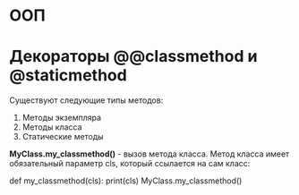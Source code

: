 # ООП


# Декораторы @@classmethod и @staticmethod

Существуют следующие типы методов:

1. Методы экземпляра
2. Методы класса
3. Статические методы

**MyClass.my_classmethod()** - вызов метода класса. Метод класса имеет обязательный параметр cls, который ссылается на сам класс:

def my_classmethod(cls): print(cls)
MyClass.my_classmethod()

